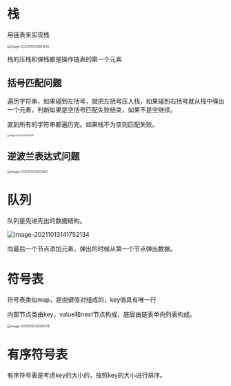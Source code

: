 # 栈

用链表来实现栈

<img src="/Users/zhangshuheng/Desktop/Notebooks/JAVA/数据结构和算法/03栈.assets/image-20211010130451832.png" alt="image-20211010130451832" style="zoom:50%;" />

栈的压栈和弹栈都是操作链表的第一个元素

## 括号匹配问题

遍历字符串，如果碰到左括号，就把左括号压入栈，如果碰到右括号就从栈中弹出一个元素，判断如果是空括号匹配失败结束，如果不是空继续。

直到所有的字符串都遍历完。如果栈不为空则匹配失败。

<img src="/Users/zhangshuheng/Desktop/Notebooks/JAVA/数据结构和算法/03栈.assets/image-20211013141256181.png" alt="image-20211013141256181" style="zoom:33%;" />

## 逆波兰表达式问题

<img src="/Users/zhangshuheng/Desktop/Notebooks/JAVA/数据结构和算法/03栈.assets/image-20211013141610917.png" alt="image-20211013141610917" style="zoom:50%;" />

# 队列

队列是先进先出的数据结构。

![image-20211013141752134](/Users/zhangshuheng/Desktop/Notebooks/JAVA/数据结构和算法/03栈和队列.assets/image-20211013141752134.png)

向最后一个节点添加元素，弹出的时候从第一个节点弹出数据。

# 符号表

符号表类似map，是由键值对组成的，key值具有唯一行

内部节点类由key，value和next节点构成，底层由链表单向列表构成。

<img src="/Users/zhangshuheng/Desktop/Notebooks/JAVA/数据结构和算法/03栈和队列.assets/image-20211013142345576.png" alt="image-20211013142345576" style="zoom:50%;" />

# 有序符号表

有序符号表是考虑key的大小的，按照key的大小进行排序。
